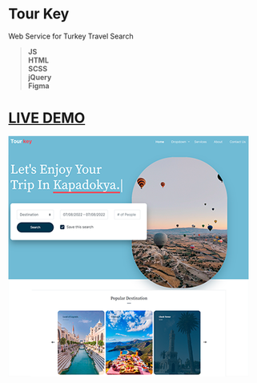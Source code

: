 # Tour Key
Web Service for Turkey Travel Search
><b>JS <br>HTML <br>SCSS<br>jQuery<br>Figma</b>
# [LIVE DEMO](https://jeyefendi.github.io/tourkey/)
![Logo](./COVER.webp)
